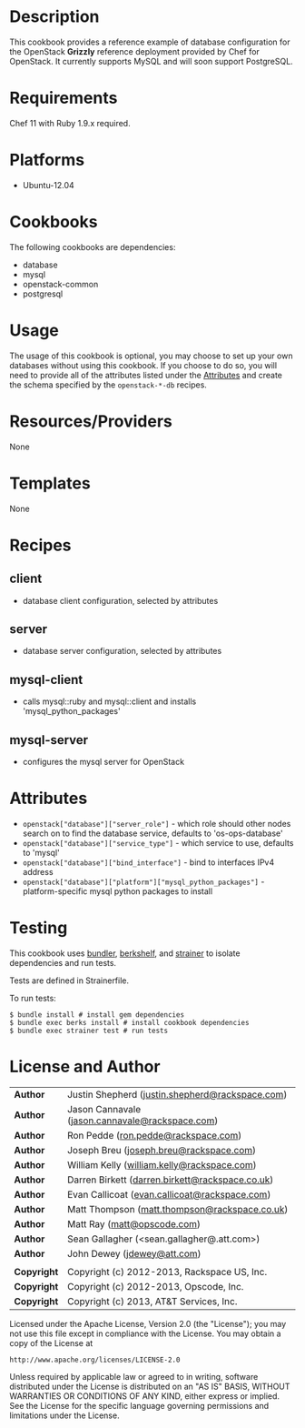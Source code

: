 # Description #

This cookbook provides a reference example of database configuration for the OpenStack **Grizzly** reference deployment provided by Chef for OpenStack. It currently supports MySQL and will soon support PostgreSQL.

# Requirements #

Chef 11 with Ruby 1.9.x required.

# Platforms #

* Ubuntu-12.04

# Cookbooks #

The following cookbooks are dependencies:

* database
* mysql
* openstack-common
* postgresql

# Usage #

The usage of this cookbook is optional, you may choose to set up your own databases without using this cookbook. If you choose to do so, you will need to provide all of the attributes listed under the [Attributes](#attributes) and create the schema specified by the `openstack-*-db` recipes.

# Resources/Providers #

None

# Templates #

None

# Recipes #

## client ##

- database client configuration, selected by attributes

## server ##

- database server configuration, selected by attributes

## mysql-client ##

- calls mysql::ruby and mysql::client and installs 'mysql_python_packages'

## mysql-server ##

- configures the mysql server for OpenStack

# Attributes #

* `openstack["database"]["server_role"]` - which role should other nodes search on to find the database service, defaults to 'os-ops-database'
* `openstack["database"]["service_type"]` - which service to use, defaults to 'mysql'
* `openstack["database"]["bind_interface"]` - bind to interfaces IPv4 address
* `openstack["database"]["platform"]["mysql_python_packages"]` - platform-specific mysql python packages to install

Testing
=====

This cookbook uses [bundler](http://gembundler.com/), [berkshelf](http://berkshelf.com/), and [strainer](https://github.com/customink/strainer) to isolate dependencies and run tests.

Tests are defined in Strainerfile.

To run tests:

    $ bundle install # install gem dependencies
    $ bundle exec berks install # install cookbook dependencies
    $ bundle exec strainer test # run tests

License and Author
==================

|                      |                                                    |
|:---------------------|:---------------------------------------------------|
| **Author**           |  Justin Shepherd (<justin.shepherd@rackspace.com>) |
| **Author**           |  Jason Cannavale (<jason.cannavale@rackspace.com>) |
| **Author**           |  Ron Pedde (<ron.pedde@rackspace.com>)             |
| **Author**           |  Joseph Breu (<joseph.breu@rackspace.com>)         |
| **Author**           |  William Kelly (<william.kelly@rackspace.com>)     |
| **Author**           |  Darren Birkett (<darren.birkett@rackspace.co.uk>) |
| **Author**           |  Evan Callicoat (<evan.callicoat@rackspace.com>)   |
| **Author**           |  Matt Thompson (<matt.thompson@rackspace.co.uk>)   |
| **Author**           |  Matt Ray (<matt@opscode.com>)                     |
| **Author**           |  Sean Gallagher (<sean.gallagher@.att.com>)        |
| **Author**           |  John Dewey (<jdewey@att.com>)                     |
|                      |                                                    |
| **Copyright**        |  Copyright (c) 2012-2013, Rackspace US, Inc.       |
| **Copyright**        |  Copyright (c) 2012-2013, Opscode, Inc.            |
| **Copyright**        |  Copyright (c) 2013, AT&T Services, Inc.           |


Licensed under the Apache License, Version 2.0 (the "License");
you may not use this file except in compliance with the License.
You may obtain a copy of the License at

    http://www.apache.org/licenses/LICENSE-2.0

Unless required by applicable law or agreed to in writing, software
distributed under the License is distributed on an "AS IS" BASIS,
WITHOUT WARRANTIES OR CONDITIONS OF ANY KIND, either express or implied.
See the License for the specific language governing permissions and
limitations under the License.

